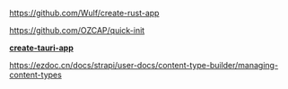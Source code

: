 https://github.com/Wulf/create-rust-app

https://github.com/OZCAP/quick-init


**[ create-tauri-app](https://github.com/tauri-apps/create-tauri-app)**


https://ezdoc.cn/docs/strapi/user-docs/content-type-builder/managing-content-types

